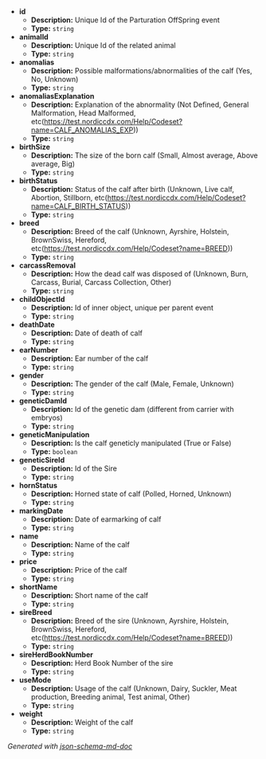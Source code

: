  - <b id="#/properties/id">id</b>
	 - **Description:** Unique Id of the Parturation OffSpring event
	 - **Type:** `string`
 - <b id="#/properties/animalId">animalId</b>
	 - **Description:** Unique Id of the related animal
	 - **Type:** `string`
 - <b id="#/properties/anomalias">anomalias</b>
	 - **Description:** Possible malformations/abnormalities of the calf (Yes, No, Unknown)
	 - **Type:** `string`
 - <b id="#/properties/anomaliasExplanation">anomaliasExplanation</b>
	 - **Description:** Explanation of the abnormality (Not Defined, General Malformation, Head Malformed, etc(https://test.nordiccdx.com/Help/Codeset?name=CALF_ANOMALIAS_EXP))
	 - **Type:** `string`
 - <b id="#/properties/birthSize">birthSize</b>
	 - **Description:** The size of the born calf (Small, Almost average, Above average, Big)
	 - **Type:** `string`
 - <b id="#/properties/birthStatus">birthStatus</b>
	 - **Description:** Status of the calf after birth (Unknown, Live calf, Abortion, Stillborn, etc(https://test.nordiccdx.com/Help/Codeset?name=CALF_BIRTH_STATUS))
	 - **Type:** `string`
 - <b id="#/properties/breed">breed</b>
	 - **Description:** Breed of the calf (Unknown, Ayrshire, Holstein, BrownSwiss, Hereford, etc(https://test.nordiccdx.com/Help/Codeset?name=BREED))
	 - **Type:** `string`
 - <b id="#/properties/carcassRemoval">carcassRemoval</b>
	 - **Description:** How the dead calf was disposed of (Unknown, Burn, Carcass, Burial, Carcass Collection, Other)
	 - **Type:** `string`
 - <b id="#/properties/childObjectId">childObjectId</b>
	 - **Description:** Id of inner object, unique per parent event
	 - **Type:** `string`
 - <b id="#/properties/deathDate">deathDate</b>
	 - **Description:** Date of death of calf
	 - **Type:** `string`
 - <b id="#/properties/earNumber">earNumber</b>
	 - **Description:** Ear number of the calf
	 - **Type:** `string`
 - <b id="#/properties/gender">gender</b>
	 - **Description:** The gender of the calf (Male, Female, Unknown)
	 - **Type:** `string`
 - <b id="#/properties/geneticDamId">geneticDamId</b>
	 - **Description:** Id of the genetic dam (different from carrier with embryos)
	 - **Type:** `string`
 - <b id="#/properties/geneticManipulation">geneticManipulation</b>
	 - **Description:** Is the calf geneticly manipulated (True or False)
	 - **Type:** `boolean`
 - <b id="#/properties/geneticSireId">geneticSireId</b>
	 - **Description:** Id of the Sire
	 - **Type:** `string`
 - <b id="#/properties/hornStatus">hornStatus</b>
	 - **Description:** Horned state of calf (Polled, Horned, Unknown)
	 - **Type:** `string`
 - <b id="#/properties/markingDate">markingDate</b>
	 - **Description:** Date of earmarking of calf
	 - **Type:** `string`
 - <b id="#/properties/name">name</b>
	 - **Description:** Name of the calf
	 - **Type:** `string`
 - <b id="#/properties/price">price</b>
	 - **Description:** Price of the calf
	 - **Type:** `string`
 - <b id="#/properties/shortName">shortName</b>
	 - **Description:** Short name of the calf
	 - **Type:** `string`
 - <b id="#/properties/sireBreed">sireBreed</b>
	 - **Description:** Breed of the sire (Unknown, Ayrshire, Holstein, BrownSwiss, Hereford, etc(https://test.nordiccdx.com/Help/Codeset?name=BREED))
	 - **Type:** `string`
 - <b id="#/properties/sireHerdBookNumber">sireHerdBookNumber</b>
	 - **Description:** Herd Book Number of the sire
	 - **Type:** `string`
 - <b id="#/properties/useMode">useMode</b>
	 - **Description:** Usage of the calf (Unknown, Dairy, Suckler, Meat production, Breeding animal, Test animal, Other)
	 - **Type:** `string`
 - <b id="#/properties/weight">weight</b>
	 - **Description:** Weight of the calf
	 - **Type:** `string`

_Generated with [json-schema-md-doc](https://brianwendt.github.io/json-schema-md-doc/)_